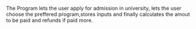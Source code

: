 The Program lets the user apply for admission in university, lets the user choose the preffered program,stores inputs and finally calculates the amout to be paid and refunds if paid more.
